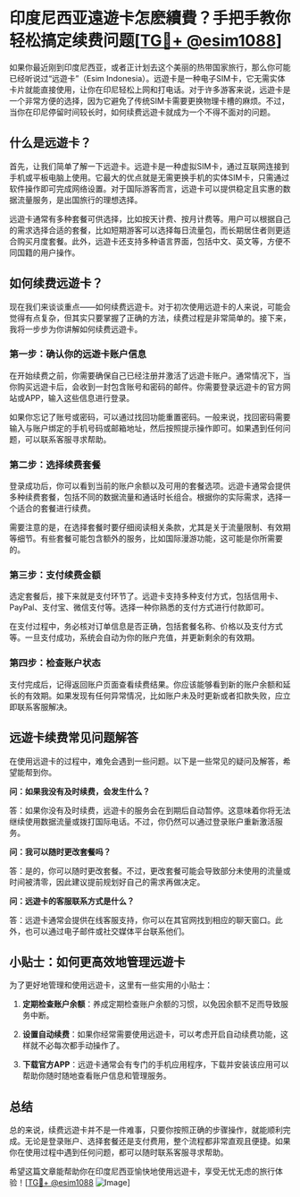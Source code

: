 # 印度尼西亚遠遊卡怎麽續費？手把手教你轻松搞定续费问题[[TG💪+ @esim1088](https://t.me/s/esim1088)]

如果你最近刚到印度尼西亚，或者正计划去这个美丽的热带国家旅行，那么你可能已经听说过“远遊卡”（Esim Indonesia）。远遊卡是一种电子SIM卡，它无需实体卡片就能直接使用，让你在印尼轻松上网和打电话。对于许多游客来说，远遊卡是一个非常方便的选择，因为它避免了传统SIM卡需要更换物理卡槽的麻烦。不过，当你在印尼停留时间较长时，如何续费远遊卡就成为一个不得不面对的问题。

## 什么是远遊卡？

首先，让我们简单了解一下远遊卡。远遊卡是一种虚拟SIM卡，通过互联网连接到手机或平板电脑上使用。它最大的优点就是无需更换手机的实体SIM卡，只需通过软件操作即可完成网络设置。对于国际游客而言，远遊卡可以提供稳定且实惠的数据流量服务，是出国旅行的理想选择。

远遊卡通常有多种套餐可供选择，比如按天计费、按月计费等。用户可以根据自己的需求选择合适的套餐，比如短期游客可以选择每日流量包，而长期居住者则更适合购买月度套餐。此外，远遊卡还支持多种语言界面，包括中文、英文等，方便不同国籍的用户操作。

## 如何续费远遊卡？

现在我们来谈谈重点——如何续费远遊卡。对于初次使用远遊卡的人来说，可能会觉得有点复杂，但其实只要掌握了正确的方法，续费过程是非常简单的。接下来，我将一步步为你讲解如何续费远遊卡。

### 第一步：确认你的远遊卡账户信息

在开始续费之前，你需要确保自己已经注册并激活了远遊卡账户。通常情况下，当你购买远遊卡后，会收到一封包含账号和密码的邮件。你需要登录远遊卡的官方网站或APP，输入这些信息进行登录。

如果你忘记了账号或密码，可以通过找回功能重置密码。一般来说，找回密码需要输入与账户绑定的手机号码或邮箱地址，然后按照提示操作即可。如果遇到任何问题，可以联系客服寻求帮助。

### 第二步：选择续费套餐

登录成功后，你可以看到当前的账户余额以及可用的套餐选项。远遊卡通常会提供多种续费套餐，包括不同的数据流量和通话时长组合。根据你的实际需求，选择一个适合的套餐进行续费。

需要注意的是，在选择套餐时要仔细阅读相关条款，尤其是关于流量限制、有效期等细节。有些套餐可能包含额外的服务，比如国际漫游功能，这可能是你所需要的。

### 第三步：支付续费金额

选定套餐后，接下来就是支付环节了。远遊卡支持多种支付方式，包括信用卡、PayPal、支付宝、微信支付等。选择一种你熟悉的支付方式进行付款即可。

在支付过程中，务必核对订单信息是否正确，包括套餐名称、价格以及支付方式等。一旦支付成功，系统会自动为你的账户充值，并更新剩余的有效期。

### 第四步：检查账户状态

支付完成后，记得返回账户页面查看续费结果。你应该能够看到新的账户余额和延长的有效期。如果发现有任何异常情况，比如账户未及时更新或者扣款失败，应立即联系客服解决。

## 远遊卡续费常见问题解答

在使用远遊卡的过程中，难免会遇到一些问题。以下是一些常见的疑问及解答，希望能帮到你。

**问：如果我没有及时续费，会发生什么？**

答：如果你没有及时续费，远遊卡的服务会在到期后自动暂停。这意味着你将无法继续使用数据流量或拨打国际电话。不过，你仍然可以通过登录账户重新激活服务。

**问：我可以随时更改套餐吗？**

答：是的，你可以随时更改套餐。不过，更改套餐可能会导致部分未使用的流量或时间被清零，因此建议提前规划好自己的需求再做决定。

**问：远遊卡的客服联系方式是什么？**

答：远遊卡通常会提供在线客服支持，你可以在其官网找到相应的聊天窗口。此外，也可以通过电子邮件或社交媒体平台联系他们。

## 小贴士：如何更高效地管理远遊卡

为了更好地管理和使用远遊卡，这里有一些实用的小贴士：

1. **定期检查账户余额**：养成定期检查账户余额的习惯，以免因余额不足而导致服务中断。
   
2. **设置自动续费**：如果你经常需要使用远遊卡，可以考虑开启自动续费功能，这样就不必每次都手动操作了。

3. **下载官方APP**：远遊卡通常会有专门的手机应用程序，下载并安装该应用可以帮助你随时随地查看账户信息和管理服务。

## 总结

总的来说，续费远遊卡并不是一件难事，只要你按照正确的步骤操作，就能顺利完成。无论是登录账户、选择套餐还是支付费用，整个流程都非常直观且便捷。如果你在使用过程中遇到任何问题，都可以随时联系客服寻求帮助。

希望这篇文章能帮助你在印度尼西亚愉快地使用远遊卡，享受无忧无虑的旅行体验！[[TG💪+ @esim1088](https://t.me/s/esim1088) ![Image](https://i.postimg.cc/4NQfJmqS/Snipaste-2025-05-13-00-14-12.png)]